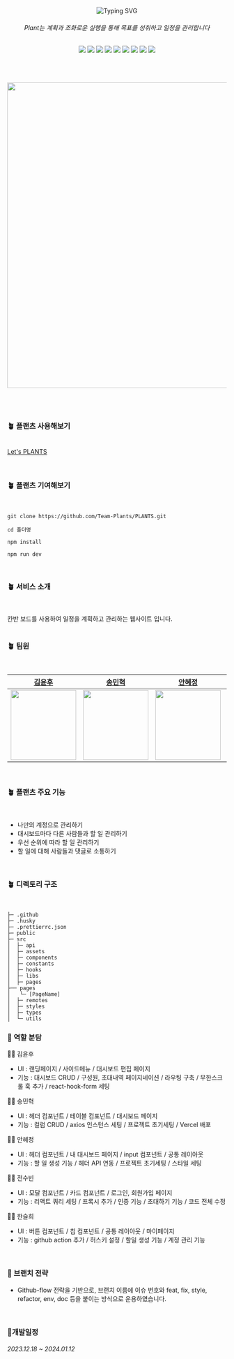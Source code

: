 <p align="center">
  <img src="https://readme-typing-svg.herokuapp.com?font=Fira+Code&size=30&pause=2000&color=478D5F&center=true&vCenter=true&random=false&width=435&lines=Play+Planning+Plants+%F0%9F%8C%B1" alt="Typing SVG">
</p>



###### <p align="center">Plant는 계획과 조화로운 실행을 통해 목표를 성취하고 일정을 관리합니다</p>

<p align="center">
  <a >
    <img src="https://img.shields.io/badge/github%20actions-%232671E5.svg?style=plastic&logo=githubactions&logoColor=white"/>
  </a>
  <a >
    <img src="https://img.shields.io/badge/Next-black?style=plastic&logo=next.js&logoColor=white">
  </a>
  <a >
    <img src="https://img.shields.io/badge/javascript-F7DF1E?style=plastic&logo=javascript&logoColor=black">
  </a>
  <a >
    <img src="https://img.shields.io/badge/React-61DAFB?style=plastic&logo=React&logoColor=white"/>
  </a>
  <a >
    <img src="https://img.shields.io/badge/-React%20Query-FF4154?style=plastic&logo=react%20query&logoColor=white"/>
  </a>
  <a >
    <img src="https://img.shields.io/badge/React%20Hook%20Form-%23EC5990.svg?style=plastic&logo=reacthookform&logoColor=white"/>
  </a>
  <a >
    <img src="https://img.shields.io/badge/github-181717?style=plastic&logo=github&logoColor=white">
  </a>
  <a>
    <img src="https://img.shields.io/badge/ESLint-4B3263?style=plastic&logo=eslint&logoColor=white">
  </a>
  <a>
    <img src="https://img.shields.io/badge/vercel-%23000000.svg?style=plastic&logo=vercel&logoColor=white">
  </a>
</p>

<br/>
<br/>
<br/>

<div align='center'>
  <img src='https://github.com/Team-Plants/PLANTS/assets/98685266/25f46ec7-4fad-4575-ad80-c5a7a2be3167' width='700'/>
</div>

<br/>
<br/>
<br/>

### 🪴 플랜츠 사용해보기
<br />

<div>
  <a href='https://lets-plants.vercel.app/' >Let's PLANTS</a>
</div>
<br />
<br />

### 🪴 플랜츠 기여해보기
<br />

```
git clone https://github.com/Team-Plants/PLANTS.git
```
```
cd 폴더명
```
```
npm install
```
```
npm run dev
```
<br />

### <span id="1">🪴 서비스 소개</span>
<br />

칸반 보드를 사용하여 일정을 계획하고 관리하는 웹사이트 입니다.
<br />
<br />


### <span id="2">🪴 팀원</span>
<br />

<div align="center">

|                            [김윤후](https://github.com/K-Y-Hoo)                            |                      [송민혁](https://github.com/BeMatthewsong)                       |                           [안혜정](https://github.com/hyejungan)                           |                              [전수빈](https://github.com/SoobinJ)                               |                           [한슬희](https://github.com/hanseulhee)                            |
| :----------------------------------------------------------------------------------------: | :----------------------------------------------------------------------------------------: | :---------------------------------------------------------------------------------------: | :---------------------------------------------------------------------------------------------: | :---------------------------------------------------------------------------------------: |
| <img src="https://avatars.githubusercontent.com/u/127609484?v=4" width="150" height="160"> | <img src="https://avatars.githubusercontent.com/u/98685266?v=4" width="150" height="160"> | <img src="https://avatars.githubusercontent.com/u/138510303?v=4" width="150" height="160"> | <img src="https://avatars.githubusercontent.com/u/77039033?v=4" width="150" height="160"> | <img src="https://avatars.githubusercontent.com/u/63100352?v=4" width="150" height="160"> |

</div>
<br />

### 🪴 플랜츠 주요 기능
<br />

- 나만의 계정으로 관리하기
- 대시보드마다 다른 사람들과 할 일 관리하기
- 우선 순위에 따라 할 일 관리하기
- 할 일에 대해 사람들과 댓글로 소통하기
<br />

### 🪴 디렉토리 구조 
<br />

```
├─ .github
├─ .husky
├─ .prettierrc.json
├─ public
├─ src
│  ├─ api 
│  ├─ assets 
│  ├─ components
│  ├─ constants
│  ├─ hooks
│  ├─ libs
│  ├─ pages
├── pages
│   └─ [PageName]
│  ├─ remotes
│  ├─ styles
│  ├─ types
│  └─ utils
```

### 👐 역할 분담

🧑🏻 김윤후
- UI : 랜딩페이지 / 사이드메뉴 / 대시보드 편집 페이지
- 기능 : 대시보드 CRUD / 구성원, 초대내역 페이지네이션 / 라우팅 구축 / 무한스크롤 훅 추가 / react-hook-form 세팅

🧑🏻 송민혁
- UI : 헤더 컴포넌트 / 테이블 컴포넌트 / 대시보드 페이지
- 기능 :  컬럼 CRUD / axios 인스턴스 세팅 / 프로젝트 초기세팅 / Vercel 배포
  
👩🏻 안혜정
- UI : 헤더 컴포넌트 / 내 대시보드 페이지 / input 컴포넌트 / 공통 레이아웃
- 기능 :  할 일 생성 기능 / 헤더 API 연동 / 프로젝트 초기세팅 / 스타일 세팅

👩🏻 전수빈
- UI : 모달 컴포넌트 / 카드 컴포넌트 / 로그인, 회원가입 페이지
- 기능 :  리액트 쿼리 세팅 / 프록시 추가 / 인증 기능 / 초대하기 기능 / 코드 전체 수정

👩🏻 한슬희
- UI : 버튼 컴포넌트 / 칩 컴포넌트 / 공통 레이아웃 / 마이페이지
- 기능 :  github action 추가 / 허스키 설정 / 할일 생성 기능 / 계정 관리 기능

<br />

### 📑 브랜치 전략

- Github-flow 전략을 기반으로, 브랜치 이름에 이슈 번호와 feat, fix, style, refactor, env, doc 등을 붙이는 방식으로 운용하였습니다.

<br />

### <span id="4">🌵개발일정</span>
###### 2023.12.18 ~ 2024.01.12
  
